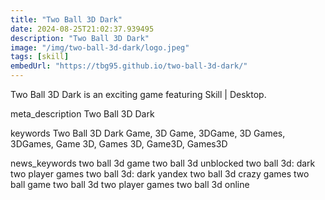 ```yaml
---
title: "Two Ball 3D Dark"
date: 2024-08-25T21:02:37.939495
description: "Two Ball 3D Dark"
image: "/img/two-ball-3d-dark/logo.jpeg"
tags: [skill]
embedUrl: "https://tbg95.github.io/two-ball-3d-dark/"
---
```


Two Ball 3D Dark is an exciting game featuring Skill | Desktop.

meta_description
Two Ball 3D Dark


keywords
Two Ball 3D Dark Game, 3D Game, 3DGame, 3D Games, 3DGames, Game 3D, Games 3D, Game3D, Games3D


news_keywords
two ball 3d game two ball 3d unblocked two ball 3d: dark two player games two ball 3d: dark yandex two ball 3d crazy games two ball game two ball 3d two player games two ball 3d online
